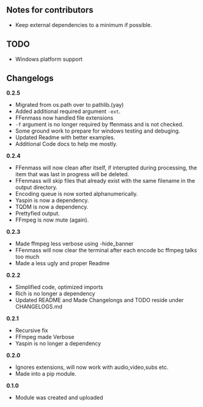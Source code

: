 

## Notes for contributors
 - Keep external dependencies to a minimum if possible.




## TODO
 - Windows platform support



## Changelogs


**0.2.5**
 - Migrated from os.path over to pathlib.(yay)
 - Added additional required argument `-ext`.
 - FFenmass now handled file extensions
 - `-f` argument is no longer required by ffenmass and is not checked.
 - Some ground work to prepare for windows testing and debuging.
 - Updated Readme with better examples.
 - Additional Code docs to help me mostly.


**0.2.4**
 - FFenmass will now clean after itself, if interupted during processing, the item that was last in progress will be deleted.
 - FFenmass will skip files that already exist with the same filename in the output directory.
 - Encoding queue is now sorted alphanumerically.
 - Yaspin is now a dependency.
 - TQDM is now a dependency.
 - Prettyfied output.
 - FFmpeg is now mute (again).




**0.2.3**
 
 - Made ffmpeg less verbose using -hide_banner
 - FFenmass will now clear the terminal after each encode bc ffmpeg talks too much
 - Made a less ugly and proper Readme


**0.2.2**
 
 - Simplified code, optimized imports
 - Rich is no longer a dependency
 - Updated README and Made Changelongs and TODO reside under CHANGELOGS.md



 **0.2.1**
 
 - Recursive fix
 - FFmpeg made Verbose
 - Yaspin is no longer a dependency

 **0.2.0**
 
 - Ignores extensions, will now work with audio,video,subs etc.
 - Made into a pip module.

 **0.1.0**
 
 - Module was created and uploaded
